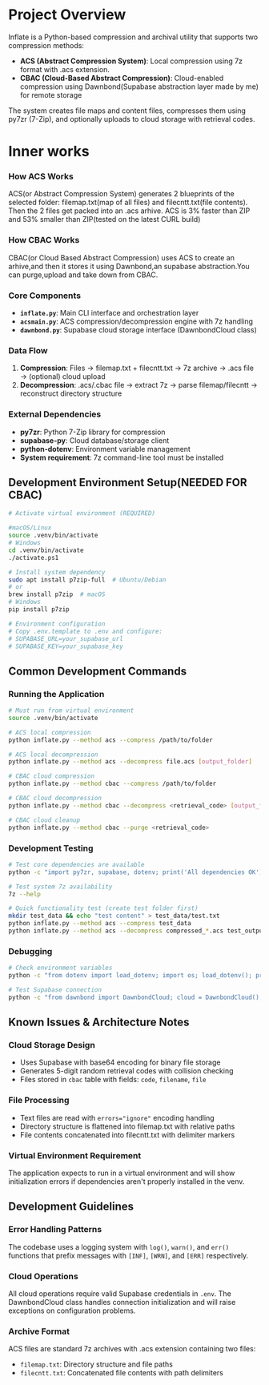 
# Project Overview

Inflate is a Python-based compression and archival utility that supports two compression methods:
- **ACS (Abstract Compression System)**: Local compression using 7z format with .acs extension.
- **CBAC (Cloud-Based Abstract Compression)**: Cloud-enabled compression using Dawnbond(Supabase abstraction layer made by me) for remote storage

The system creates file maps and content files, compresses them using py7zr (7-Zip), and optionally uploads to cloud storage with retrieval codes.


# Inner works

### How ACS Works

ACS(or Abstract Compression System) generates 2 blueprints of the selected folder: filemap.txt(map of all files) and filecntt.txt(file contents). Then the 2 files get packed into an .acs arhive. ACS is 3% faster than ZIP and 53% smaller than ZIP(tested on the latest CURL build)

### How CBAC Works

CBAC(or Cloud Based Abstract Compression) uses ACS to create an arhive,and then it stores it using Dawnbond,an supabase abstraction.You can purge,upload and take down from CBAC.  


### Core Components

- **`inflate.py`**: Main CLI interface and orchestration layer
- **`acsmain.py`**: ACS compression/decompression engine with 7z handling
- **`dawnbond.py`**: Supabase cloud storage interface (DawnbondCloud class)

### Data Flow
1. **Compression**: Files → filemap.txt + filecntt.txt → 7z archive → .acs file → (optional) cloud upload
2. **Decompression**: .acs/.cbac file → extract 7z → parse filemap/filecntt → reconstruct directory structure

### External Dependencies
- **py7zr**: Python 7-Zip library for compression
- **supabase-py**: Cloud database/storage client
- **python-dotenv**: Environment variable management
- **System requirement**: 7z command-line tool must be installed

## Development Environment Setup(NEEDED FOR CBAC)

```bash
# Activate virtual environment (REQUIRED)

#macOS/Linux
source .venv/bin/activate
# Windows
cd .venv/bin/activate
./activate.ps1

# Install system dependency
sudo apt install p7zip-full  # Ubuntu/Debian
# or
brew install p7zip  # macOS
# Windows
pip install p7zip

# Environment configuration
# Copy .env.template to .env and configure:
# SUPABASE_URL=your_supabase_url
# SUPABASE_KEY=your_supabase_key
```

## Common Development Commands

### Running the Application
```bash
# Must run from virtual environment
source .venv/bin/activate

# ACS local compression
python inflate.py --method acs --compress /path/to/folder

# ACS local decompression  
python inflate.py --method acs --decompress file.acs [output_folder]

# CBAC cloud compression
python inflate.py --method cbac --compress /path/to/folder

# CBAC cloud decompression
python inflate.py --method cbac --decompress <retrieval_code> [output_folder]

# CBAC cloud cleanup
python inflate.py --method cbac --purge <retrieval_code>
```

### Development Testing
```bash
# Test core dependencies are available
python -c "import py7zr, supabase, dotenv; print('All dependencies OK')"

# Test system 7z availability
7z --help

# Quick functionality test (create test folder first)
mkdir test_data && echo "test content" > test_data/test.txt
python inflate.py --method acs --compress test_data
python inflate.py --method acs --decompress compressed_*.acs test_output
```

### Debugging
```bash
# Check environment variables
python -c "from dotenv import load_dotenv; import os; load_dotenv(); print('SUPABASE_URL:', bool(os.getenv('SUPABASE_URL')))"

# Test Supabase connection
python -c "from dawnbond import DawnbondCloud; cloud = DawnbondCloud(); print('Cloud connection OK')"
```

## Known Issues & Architecture Notes

### Cloud Storage Design
- Uses Supabase with base64 encoding for binary file storage
- Generates 5-digit random retrieval codes with collision checking
- Files stored in `cbac` table with fields: `code`, `filename`, `file`

### File Processing
- Text files are read with `errors="ignore"` encoding handling
- Directory structure is flattened into filemap.txt with relative paths
- File contents concatenated into filecntt.txt with delimiter markers

### Virtual Environment Requirement
The application expects to run in a virtual environment and will show initialization errors if dependencies aren't properly installed in the venv.

## Development Guidelines

### Error Handling Patterns
The codebase uses a logging system with `log()`, `warn()`, and `err()` functions that prefix messages with `[INF]`, `[WRN]`, and `[ERR]` respectively.

### Cloud Operations
All cloud operations require valid Supabase credentials in `.env`. The DawnbondCloud class handles connection initialization and will raise exceptions on configuration problems.

### Archive Format
ACS files are standard 7z archives with .acs extension containing two files:
- `filemap.txt`: Directory structure and file paths
- `filecntt.txt`: Concatenated file contents with path delimiters

